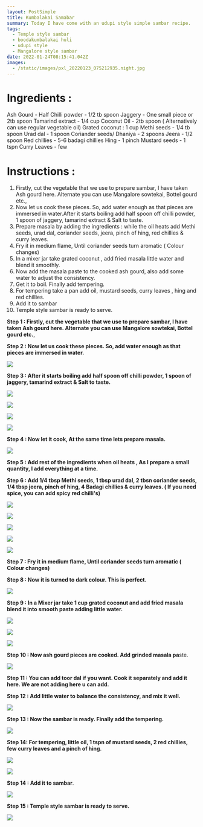 ```yaml
---
layout: PostSimple
title: Kumbalakai Samabar
summary: Today I have come with an udupi style simple sambar recipe.
tags:
  - Temple style sambar
  - boodakumbalakai huli
  - udupi style
  - Mangalore style sambar
date: 2022-01-24T08:15:41.042Z
images:
  - /static/images/pxl_20220123_075212935.night.jpg
---
```

# **Ingredients :**

Ash Gourd - Half
Chilli powder - 1/2 tb spoon
Jaggery - One small piece or 2tb spoon
Tamarind extract - 1/4 cup
Coconut Oil - 2tb spoon ( Alternatively can use regular vegetable oil)
Grated coconut : 1 cup
Methi seeds - 1/4 tb spoon
Urad dal - 1 spoon
Coriander seeds/ Dhaniya - 2 spoons
Jeera - 1/2 spoon
Red chillies - 5-6 badagi chillies
Hing - 1 pinch
Mustard seeds - 1 tspn
Curry Leaves - few

# Instructions :

1. Firstly, cut the vegetable that we use to prepare sambar, I have taken Ash gourd here. Alternate you can use Mangalore sowtekai, Bottel gourd etc.,
2. Now let us cook these pieces. So, add water enough as that pieces are immersed in water.After it starts boiling add half spoon off chilli powder,  1 spoon of jaggery, tamarind extract & Salt to taste.
3. Prepare masala by adding the ingredients : while the oil heats add Methi seeds, urad dal, coriander seeds, jeera, pinch of hing, red chillies & curry leaves.
4. Fry it in medium flame, Until coriander seeds turn aromatic ( Colour changes)
5. In a mixer jar take grated coconut , add fried masala little water and blend it smoothly.
6. Now add the masala paste to the cooked ash gourd, also add some water to adjust the consistency.
7. Get it to boil. Finally add tempering.
8. For tempering take a pan add oil, mustard seeds, curry leaves , hing and red chillies.
9. Add it to sambar
10. Temple style sambar is ready to serve.

**Step 1 : Firstly, cut the vegetable that we use to prepare sambar, I have taken Ash gourd here. Alternate you can use Mangalore sowtekai, Bottel gourd etc.**,

**Step 2 : Now let us cook these pieces. So, add water enough as that pieces are immersed in water.**

![](/static/images/pxl_20220123_043744646.night.jpg)

**Step 3 : After it starts boiling add half spoon off chilli powder,  1 spoon of jaggery, tamarind extract & Salt to taste.**

![](/static/images/pxl_20220123_044048042.night.jpg)

![](/static/images/pxl_20220123_044211869.night.jpg)

![](/static/images/pxl_20220123_044125312.night.jpg)

![](/static/images/pxl_20220123_044012203.night.jpg)

**Step 4 : Now let it cook, At the same time lets prepare masala.**

![](/static/images/pxl_20220123_044244036.night.jpg)

**Step 5 : Add rest of the ingredients when oil heats , As I prepare a small quantity, I add everything at a time.**

**Step 6 : Add 1/4 tbsp Methi seeds, 1 tbsp urad dal, 2 tbsn coriander seeds, 1/4 tbsp jeera, pinch of hing, 4 Badagi chillies & curry leaves. ( If you need spice, you can add spicy red chilli's)**

![](/static/images/pxl_20220123_044358440.night.jpg)

![](/static/images/pxl_20220123_044423148.night.jpg)

![](/static/images/pxl_20220123_044437925.night.jpg)

![](/static/images/pxl_20220123_044504603.night.jpg)

![](/static/images/pxl_20220123_044604998.night.jpg)

**Step 7 : Fry it in medium flame, Until coriander seeds turn aromatic ( Colour changes)**

**Step 8 : Now it is turned to dark colour. This is perfect.**

![](/static/images/pxl_20220123_044914878.night.jpg)

**Step 9 : In a Mixer jar take 1 cup grated coconut and add fried masala blend it into smooth paste adding little water.**

![](/static/images/pxl_20220123_045255128.night.jpg)

![](/static/images/pxl_20220123_045322875.night.jpg)

![](/static/images/pxl_20220123_045553472.night.jpg)

**Step 10 : Now ash gourd pieces are cooked. Add grinded masala pa**ste.

![](/static/images/pxl_20220123_045616070.night.jpg)

**Step 11 : You can add toor dal if you want. Cook it separately and add it here. We are not adding here u can add.**

**Step 12 : Add little water to balance the consistency, and mix it well.**

![](/static/images/pxl_20220123_045818053.night.jpg)

**Step 13 : Now the sambar is ready. Finally add the tempering.**

![](/static/images/pxl_20220123_050506680.night.jpg)

**Step 14: For tempering, little oil, 1 tspn of mustard seeds, 2 red chillies, few curry leaves and a pinch of hing**.

![](/static/images/pxl_20220123_050000326.night.jpg)

![](/static/images/pxl_20220123_050039303.night.jpg)

**Step 14 : Add it to sambar**.

![](/static/images/pxl_20220123_050056950.night.jpg)

**Step 15 : Temple style sambar is ready to serve.**

![](/static/images/pxl_20220123_075212935.night.jpg)